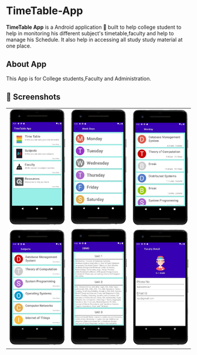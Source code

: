 # TimeTable-App

**TimeTable App** is a Android application 📱 built to help college student to help in monitoring his different subject's timetable,faculty and help to manage his Schedule. It also help in accessing all study study material at one place.

## About App
This App is for College students,Faculty and Administration.

  ## 📸 Screenshots

||||
|:----------------------------------------:|:-----------------------------------------:|:-----------------------------------------: |
| ![](media/home.jpg) | ![](media/week.jpg) | ![](media/days.jpg) |
| ![](media/subjects.jpg) | ![](media/topics.jpg) | ![](media/faculty.jpg) |